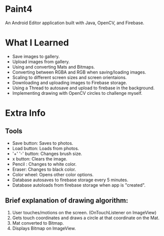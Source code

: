 # Paint4
An Android Editor application built with Java, OpenCV, and Firebase.

# What I Learned
* Save images to gallery.
* Upload images from gallery.
* Using and converting Mats and Bitmaps.
* Converting between RGBA and RGB when saving/loading images.
* Scaling to different screen sizes and screen orientaions.
* Downloading and uploading images to Firebase storage.
* Using a Thread to autosave and upload to firebase in the background.
* Implementing drawing with OpenCV circles to challenge myself.

# Extra Info

## Tools
* Save button: 	Saves to photos.
* Load button: 	Loads from photos.
* '+' '-' button:	Changes brush size.
* x button:	Clears the image.
* Pencil	:	Changes to white color.
* Eraser:		Changes to black color.
* Color wheel:	Opens other color options.
* Database autosaves to firebase storage every 5 minutes.
* Database autoloads from firebase storage when app is "created".

## Brief explanation of drawing algorithm:
1) User touches/motions on the screen. (OnTouchListener on ImageView)
2) Gets touch coordinates and draws a circle at that coordinate on the Mat.
3) Mat converted to Bitmap.
4) Displays Bitmap on ImageView.
